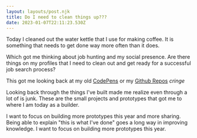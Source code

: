 ```yaml
---
layout: layouts/post.njk
title: Do I need to clean things up???
date: 2023-01-07T22:11:23.530Z
---
```

Today I cleaned out the water kettle that I use for making coffee.
It is something that needs to get done way more often than it does.

W﻿hich got me thinking about job hunting and my social presence. Are there things on my profiles that I need to clean out and get ready for a successful job search process?

T﻿his got me looking back at my old [CodePens](https://codepen.io/emmettnaughton) or my [Github Repos](https://github.com/enaughton) *cringe*

L﻿ooking back through the things I've built made me realize even through a lot of is junk. These are the small projects and prototypes that got me to where I am today as a builder.

I want to focus on building more prototypes this year and more sharing. Being able to explain "this is what I've done" goes a long way in improving knowledge. I want to focus on building more prototypes this year.